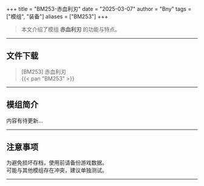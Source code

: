 +++
title = "BM253-赤血利刃"
date = "2025-03-07"
author = "Bny"
tags = ["模组", "装备"]
aliases = ["BM253"]
+++

> 本文介绍了模组 **赤血利刃** 的功能与特点。

---

## 文件下载

> [BM253] 赤血利刃  
{{< pan "BM253" >}}  

---

## 模组简介

>  
内容有待更新...  

---

## 注意事项

>  
为避免损坏存档，使用前请备份游戏数据。  
可能与其他模组存在冲突，建议单独测试。  

---

